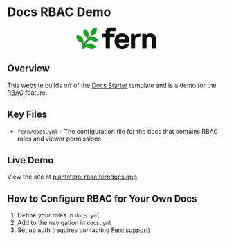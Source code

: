 # Docs RBAC Demo

<div align="center">
  <a href="https://www.buildwithfern.com/?utm_source=github&utm_medium=readme&utm_campaign=docs-starter-openapi&utm_content=logo">
    <img src="/fern/docs/assets/fern-logo.png" height="50" alt="Fern Logo" />
  </a>
</div>

## Overview

This website builds off of the [Docs Starter](https://github.com/fern-api/docs-starter) template and is a demo for the [RBAC](https://buildwithfern.com/learn/docs/building-and-customizing-your-docs/rbac) feature.

## Key Files

- `fern/docs.yml` - The configuration file for the docs that contains RBAC roles and viewer permissions

## Live Demo

View the site at [plantstore-rbac.ferndocs.app](https://plantstore-rbac.ferndocs.app)

## How to Configure RBAC for Your Own Docs

1. Define your roles in `docs.yml`
2. Add to the navigation in `docs.yml`
3. Set up auth (requires contacting [Fern support](https://buildwithfern.com/learn#get-support))